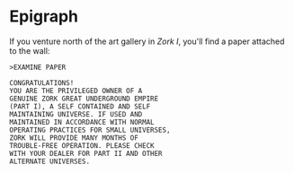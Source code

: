 # Epigraph

If you venture north of the art gallery in _Zork I_, you'll find a paper attached to the wall:

```
>EXAMINE PAPER

CONGRATULATIONS!
YOU ARE THE PRIVILEGED OWNER OF A
GENUINE ZORK GREAT UNDERGROUND EMPIRE
(PART I), A SELF CONTAINED AND SELF
MAINTAINING UNIVERSE. IF USED AND
MAINTAINED IN ACCORDANCE WITH NORMAL
OPERATING PRACTICES FOR SMALL UNIVERSES,
ZORK WILL PROVIDE MANY MONTHS OF
TROUBLE-FREE OPERATION. PLEASE CHECK
WITH YOUR DEALER FOR PART II AND OTHER
ALTERNATE UNIVERSES.
```

